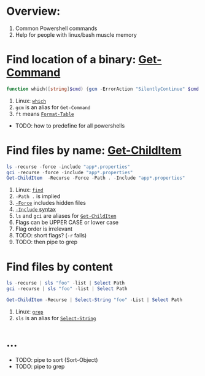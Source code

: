 # Overview:

1. Common Powershell commands
1. Help for people with linux/bash muscle memory

# Find location of a binary: [Get-Command](https://learn.microsoft.com/en-us/powershell/module/microsoft.powershell.core/get-command?view=powershell-7.4)

```powershell
function which([string]$cmd) {gcm -ErrorAction "SilentlyContinue" $cmd | ft Definition}
```

1. Linux: [`which`](https://linux.die.net/man/1/which)
1. `gcm` is an alias for `Get-Command`
1. `ft` means [`Format-Table`](https://learn.microsoft.com/en-us/powershell/module/microsoft.powershell.utility/format-table?view=powershell-7.4)

- TODO: how to predefine for all powershells

# Find files by name: [Get-ChildItem](https://learn.microsoft.com/en-us/powershell/module/microsoft.powershell.management/get-childitem?view=powershell-7.4)

```powershell
ls -recurse -force -include "app*.properties"
gci -recurse -force -include "app*.properties"
Get-ChildItem  -Recurse -Force -Path . -Include "app*.properties"
```

1. Linux: [`find`](https://linux.die.net/man/1/find)
1. `-Path .` is implied
1. [`-Force`](https://learn.microsoft.com/en-us/powershell/module/microsoft.powershell.management/get-childitem?view=powershell-7.4#-force) includes hidden files
1. [`-Include` syntax](https://learn.microsoft.com/en-us/powershell/module/microsoft.powershell.management/get-childitem?view=powershell-7.4#-include)
1. `ls` and `gci` are aliases for [`Get-ChildItem`](https://learn.microsoft.com/en-us/powershell/module/microsoft.powershell.management/get-childitem?view=powershell-7.4)
1. Flags can be UPPER CASE or lower case
1. Flag order is irrelevant
1. TODO: short flags? (`-r` fails)
1. TODO: then pipe to grep

# Find files by content

```powershell
ls -recurse | sls "foo" -list | Select Path
gci -recurse | sls "foo" -list | Select Path 

Get-ChildItem -Recurse | Select-String "foo" -List | Select Path
```

1. Linux: [`grep`](https://linux.die.net/man/1/grep)
1. `sls` is an alias for [`Select-String`](https://learn.microsoft.com/en-us/powershell/module/microsoft.powershell.utility/select-string?view=powershell-7.4)

# ...

- TODO: pipe to sort (Sort-Object)
- TODO: pipe to grep

